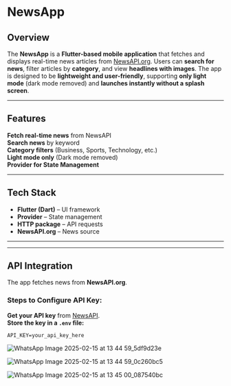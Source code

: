 #  NewsApp  

##  Overview  
The **NewsApp** is a **Flutter-based mobile application** that fetches and displays real-time news articles from [NewsAPI.org](https://newsapi.org/). Users can **search for news**, filter articles by **category**, and view **headlines with images**. The app is designed to be **lightweight and user-friendly**, supporting **only light mode** (dark mode removed) and **launches instantly without a splash screen**.

---

##  Features  
 **Fetch real-time news** from NewsAPI  
 **Search news** by keyword  
 **Category filters** (Business, Sports, Technology, etc.)  
 **Light mode only** (Dark mode removed)  
 **Provider for State Management**  

---

## Tech Stack  
- **Flutter (Dart)** – UI framework  
- **Provider** – State management  
- **HTTP package** – API requests  
- **NewsAPI.org** – News source  

---

---

##  API Integration  

The app fetches news from **NewsAPI.org**.  

### Steps to Configure API Key:  
 **Get your API key** from [NewsAPI](https://newsapi.org/).  
 **Store the key in a `.env` file:**  
```env
API_KEY=your_api_key_here
```

![WhatsApp Image 2025-02-15 at 13 44 59_5df9d23e](https://github.com/user-attachments/assets/37a6a4a0-b5e3-4864-a984-1ee93aac3331)

![WhatsApp Image 2025-02-15 at 13 44 59_0c260bc5](https://github.com/user-attachments/assets/b46377b4-d6c4-4bd9-a422-0868ea16fd2f)

![WhatsApp Image 2025-02-15 at 13 45 00_087540bc](https://github.com/user-attachments/assets/7a570abd-bf34-4c04-9a36-ee42f23a3210)

